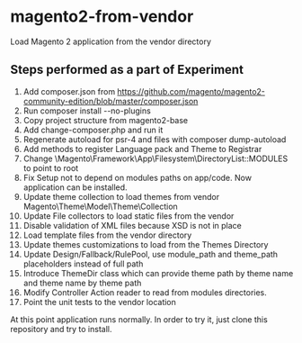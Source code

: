 # magento2-from-vendor
Load Magento 2 application from the vendor directory


## Steps performed as a part of Experiment

1. Add composer.json from https://github.com/magento/magento2-community-edition/blob/master/composer.json
2. Run composer install --no-plugins
3. Copy project structure from magento2-base
4. Add change-composer.php and run it
5. Regenerate autoload for psr-4 and files with composer dump-autoload
6. Add methods to register Language pack and Theme to Registrar
7. Change \Magento\Framework\App\Filesystem\DirectoryList::MODULES to point to root
8. Fix Setup not to depend on modules paths on app/code. Now application can be installed.
8. Update theme collection to load themes from vendor Magento\Theme\Model\Theme\Collection
9. Update File collectors to load static files from the vendor
10. Disable validation of XML files because XSD is not in place
11. Load template files from the vendor directory
12. Update themes customizations to load from the Themes Directory
13. Update Design/Fallback/RulePool, use module_path and theme_path placeholders instead of full path
14. Introduce ThemeDir class which can provide theme path by theme name and theme name by theme path
16. Modify Controller Action reader to read from modules directories.
15. Point the unit tests to the vendor location

At this point application runs normally. In order to try it, just clone this repository and try to install.


